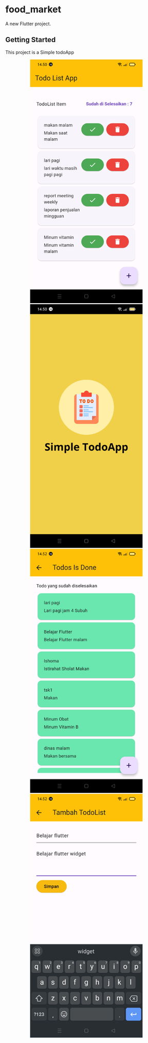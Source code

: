 # food_market

A new Flutter project.

## Getting Started

This project is a Simple todoApp

<p align="center">
  <img src="/assets/images/todo1.png" width="350" title="hover text">
  <img src="/assets/images/todo2.png" width="350" title="hover text">
  <img src="/assets/images/todo3.png" width="350" title="hover text">
  <img src="/assets/images/todo4.png" width="350" title="hover text">
</p>